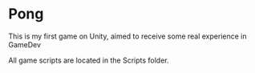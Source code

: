 # Pong
This is my first game on Unity, aimed to receive some real experience in GameDev

All game scripts are located in the Scripts folder.
